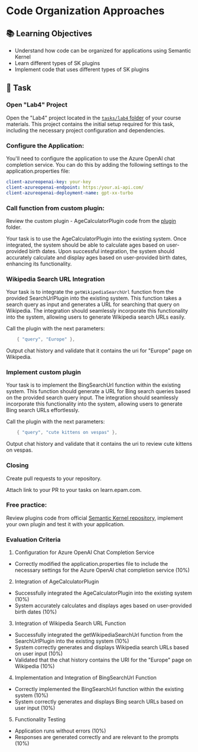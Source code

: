 # Code Organization Approaches

## 📚 Learning Objectives
- Understand how code can be organized for applications using Semantic Kernel
- Learn different types of SK plugins
- Implement code that uses different types of SK plugins

## 📑 Task

### Open "Lab4" Project

Open the "Lab4" project located in the  [`tasks/lab4` folder](https://git.epam.com/epm-cdp/global-java-foundation-program/java-courses/-/tree/main/gen-ai-bootcamp/tasks/lab4/gen_ai_training) of your course materials. This project contains the initial setup required for this task, including the necessary project configuration and dependencies.

### Configure the Application:

You'll need to configure the application to use the Azure OpenAI chat completion service. You can do this by adding the following settings to the application.properties file:

```yaml
client-azureopenai-key: your-key
client-azureopenai-endpoint: https:/your.ai-api.com/ 
client-azureopenai-deployment-name: gpt-xx-turbo
```

### Call function from custom plugin:

Review the custom plugin - AgeCalculatorPlugin code from the  [plugin](https://git.epam.com/epm-cdp/global-java-foundation-program/java-courses/-/tree/main/gen-ai-bootcamp/tasks/lab4/gen_ai_training/src/main/java/com/epam/training/gen/ai/semantic/plugin) folder.

Your task is to use the AgeCalculatorPlugin into the existing system. 
Once integrated, the system should be able to calculate ages based on user-provided birth dates.
Upon successful integration, the system should accurately calculate and display ages based on user-provided birth dates, enhancing its functionality.

### Wikipedia Search URL Integration

Your task is to integrate the `getWikipediaSearchUrl` function from the provided
SearchUrlPlugin into the existing system. This function takes a search query
as input and generates a URL for searching that query on Wikipedia. The
integration should seamlessly incorporate this functionality into the system,
allowing users to generate Wikipedia search URLs easily.

Call the plugin with the next parameters:
```csharp
    { "query", "Europe" },
```
Output chat history and validate that it contains the uri for "Europe" page on Wikipedia.

### Implement custom plugin
Your task is to implement the BingSearchUrl function within the existing system.
This function should generate a URL for Bing search queries based on the provided
search query input. The integration should seamlessly incorporate this functionality
into the system, allowing users to generate Bing search URLs effortlessly.

Call the plugin with the next parameters:
```csharp
    { "query", "cute kittens on vespas" },
```
Output chat history and validate that it contains the uri to review cute kittens on vespas.
### Closing

Create pull requests to your repository.

Attach link to your PR to your tasks on learn.epam.com.

### Free practice:
Review plugins code from official [Semantic Kernel repository](https://github.com/microsoft/semantic-kernel/tree/main/dotnet/src/Plugins), implement your own plugin and test it with your application.

### Evaluation Criteria

1. Configuration for Azure OpenAI Chat Completion Service
- Correctly modified the application.properties file to include the necessary settings for the Azure OpenAI chat completion service (10%)

2. Integration of AgeCalculatorPlugin
- Successfully integrated the AgeCalculatorPlugin into the existing system (10%)
- System accurately calculates and displays ages based on user-provided birth dates (10%)

3. Integration of Wikipedia Search URL Function
- Successfully integrated the getWikipediaSearchUrl function from the SearchUrlPlugin into the existing system (10%)
- System correctly generates and displays Wikipedia search URLs based on user input (10%)
- Validated that the chat history contains the URI for the "Europe" page on Wikipedia (10%)

4. Implementation and Integration of BingSearchUrl Function
- Correctly implemented the BingSearchUrl function within the existing system (10%)
- System correctly generates and displays Bing search URLs based on user input (10%)

5. Functionality Testing
- Application runs without errors (10%)
- Responses are generated correctly and are relevant to the prompts (10%)

